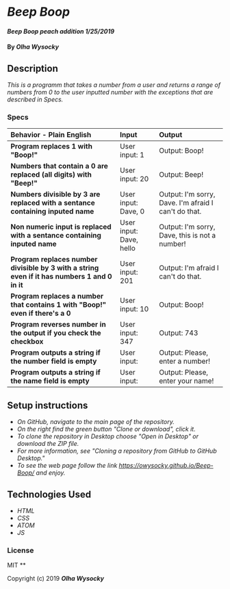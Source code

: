 # _Beep Boop_

#### _Beep Boop peach addition 1/25/2019_

#### By _**Olha Wysocky**_

## Description

_This is a programm  that takes a number from a user and returns a range of numbers from 0 to the user inputted number with the exceptions that are described in Specs._

### Specs
| Behavior - Plain English | Input | Output |
| :-------------     | :------------- | :------------- |
| **Program replaces 1 with "Boop!"** | User input: 1 | Output: Boop!|
| **Numbers that contain a 0 are replaced (all digits) with "Beep!"** | User input: 20 | Output: Beep!|
| **Numbers divisible by 3 are replaced with a sentance containing inputed name** | User input: Dave, 0 | Output: I'm sorry, Dave. I'm afraid I can't do that.|
| **Non numeric input is replaced with a sentance containing inputed name** | User input: Dave, hello | Output: I'm sorry, Dave, this is not a number!|
| **Program replaces number divisible by 3 with a string even if it has numbers 1 and 0 in it** | User input: 201 | Output: I'm afraid I can't do that.|
| **Program replaces a number that contains 1 with "Boop!" even if there's a 0** | User input: 10 | Output: Boop!|
| **Program reverses number in the output if you check the checkbox** | User input: 347 | Output: 743|
| **Program outputs a string if the number field is empty** | User input:  | Output: Please, enter a number!|
| **Program outputs a string if the name field is empty** | User input:  | Output: Please, enter your name!|

## Setup instructions
* _On GitHub, navigate to the main page of the repository._
* _On the right find the green button "Clone or download", click it._
* _To clone the repository in Desktop choose "Open in Desktop" or download the ZIP file._
* _For more information, see "Cloning a repository from GitHub to GitHub Desktop."_
* _To see the web page follow the link https://owysocky.github.io/Beep-Boop/ and enjoy._

## Technologies Used

* _HTML_
* _CSS_
* _ATOM_
* _JS_

### License
MIT
**

Copyright (c) 2019 **_Olha Wysocky_**
